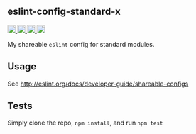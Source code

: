 <a name="eslint-config-standard-x"></a>

## eslint-config-standard-x
<a href="https://travis-ci.org/Xotic750/eslint-config-standard-x"
title="Travis status">
<img
src="https://travis-ci.org/Xotic750/eslint-config-standard-x.svg?branch=master"
alt="Travis status" height="18">
</a>
<a href="https://david-dm.org/Xotic750/eslint-config-standard-x"
title="Dependency status">
<img src="https://david-dm.org/Xotic750/eslint-config-standard-x.svg"
alt="Dependency status" height="18"/>
</a>
<a
href="https://david-dm.org/Xotic750/eslint-config-standard-x#info=devDependencies"
title="devDependency status">
<img src="https://david-dm.org/Xotic750/eslint-config-standard-x/dev-status.svg"
alt="devDependency status" height="18"/>
</a>
<a href="https://badge.fury.io/js/%40xotic750%2Feslint-config-standard-x" title="npm version">
<img src="https://badge.fury.io/js/%40xotic750%2Feslint-config-standard-x.svg"
alt="npm version" height="18">
</a>

My shareable `eslint` config for standard modules.

## Usage
See http://eslint.org/docs/developer-guide/shareable-configs

## Tests
Simply clone the repo, `npm install`, and run `npm test`
